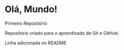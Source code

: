 # Olá, Mundo!
 Primeiro Repositório

 Repositório criado para o aprendizado de Git e GitHub.
 
 Linha adicionada no README
